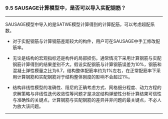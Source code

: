 ﻿### 9.5  SAUSAGE计算模型中，是否可以导入实配钢筋？
---

SAUSAGE模型中导入的是SATWE模型计算得到的计算配筋，可以考虑超配系数。

* 对于实配钢筋与计算钢筋差距较大的构件，用户可在SAUSAGE中手工修改配筋率。

* 无论是结构的宏观指标还是构件的局部损伤，通常情况下采用计算钢筋与实配钢筋计算得到的结果差别不大。假设实配钢筋与计算钢筋误差为10%，钢筋和混凝土弹性模量之比为6.7，结构整体配筋率约为1%左右，在正常配筋率下采用计算钢筋和实配钢筋对于结构整体刚度的影响不会超过1%。

* 结构非线性模型的准确性、阻尼的正确考虑方式、网格细分程度、动力方程的求解策略与非线性迭代收敛性等问题才是决定结构弹塑性分析计算结果可信性与准确性的关键点，计算钢筋与实配钢筋的差异并非问题的最关键点，不必人为放大该问题。

---
